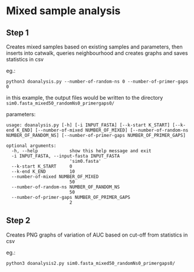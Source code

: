 # Mixed sample analysis

## Step 1

Creates mixed samples based on existing samples and parameters, then inserts into
catwalk, queries neighbourhood and creates graphs and saves statistics in csv

eg.:

    python3 doanalysis.py --number-of-random-ns 0 --number-of-primer-gaps 0

in this example, the output files would be written to the directory `sim0.fasta_mixed50_randomNs0_primergaps0/`

parameters:

    usage: doanalysis.py [-h] [-i INPUT_FASTA] [--k-start K_START] [--k-end K_END] [--number-of-mixed NUMBER_OF_MIXED] [--number-of-random-ns NUMBER_OF_RANDOM_NS] [--number-of-primer-gaps NUMBER_OF_PRIMER_GAPS]

    optional arguments:
      -h, --help            show this help message and exit
      -i INPUT_FASTA, --input-fasta INPUT_FASTA
                            'sim0.fasta'
      --k-start K_START     0
      --k-end K_END         10
      --number-of-mixed NUMBER_OF_MIXED
                            50
      --number-of-random-ns NUMBER_OF_RANDOM_NS
                            50
      --number-of-primer-gaps NUMBER_OF_PRIMER_GAPS
                            2

## Step 2

Creates PNG graphs of variation of AUC based on cut-off from statistics in csv

eg.:

    python3 doanalysis2.py sim0.fasta_mixed50_randomNs0_primergaps0/
